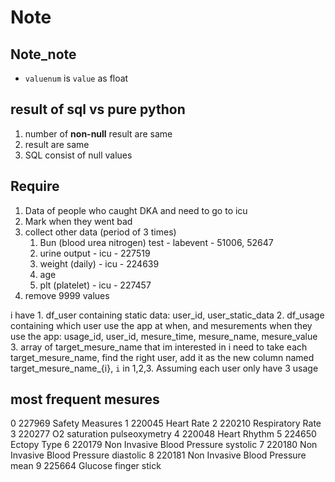 # Note 
## Note_note
- `valuenum` is `value` as float

## result of sql vs pure python 
1. number of **non-null** result are same
1. result are same 
1. SQL consist of null values 

## Require
1. Data of people who caught DKA and need to go to icu
1. Mark when they went bad 
1. collect other data (period of 3 times)
    1. Bun (blood urea nitrogen) test - labevent - 51006, 52647
    1. urine output - icu - 227519
    1. weight (daily) - icu - 224639
    1. age 
    1. plt (platelet) - icu - 227457
1. remove 9999 values 


i have 
    1. df_user containing static data: user_id, user_static_data
    2. df_usage containing which user use the app at when, and mesurements when they use the app: usage_id, user_id, mesure_time, mesure_name, mesure_value
    3. array of target_mesure_name that im interested in
i need to take each target_mesure_name, find the right user, add it as the new column named target_mesure_name_{i}, `i` in 1,2,3. Assuming each user only have 3 usage 
## most frequent mesures 
0  227969  Safety Measures
1  220045  Heart Rate
2  220210  Respiratory Rate
3  220277  O2 saturation pulseoxymetry
4  220048  Heart Rhythm
5  224650  Ectopy Type
6  220179  Non Invasive Blood Pressure systolic
7  220180  Non Invasive Blood Pressure diastolic
8  220181  Non Invasive Blood Pressure mean
9  225664  Glucose finger stick